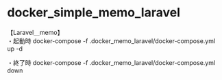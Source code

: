 # docker_simple_memo_laravel
【Laravel＿memo】</br>
・起動時
docker-compose -f .docker_memo_laravel/docker-compose.yml up -d

・終了時
docker-compose -f .docker_memo_laravel/docker-compose.yml down
